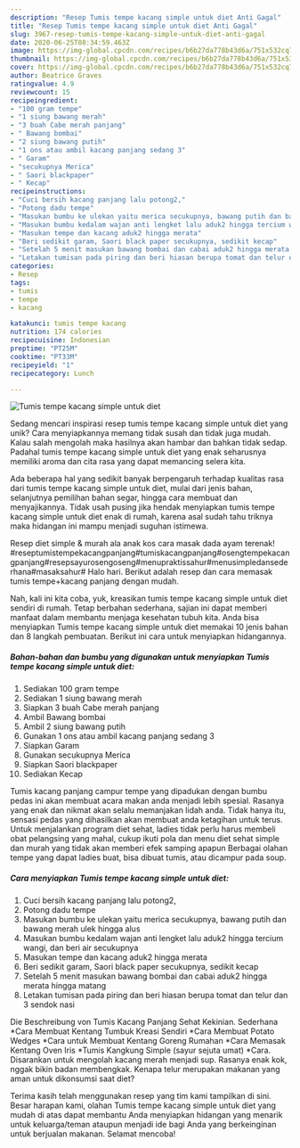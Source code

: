 ```yaml
---
description: "Resep Tumis tempe kacang simple untuk diet Anti Gagal"
title: "Resep Tumis tempe kacang simple untuk diet Anti Gagal"
slug: 3967-resep-tumis-tempe-kacang-simple-untuk-diet-anti-gagal
date: 2020-06-25T08:34:59.463Z
image: https://img-global.cpcdn.com/recipes/b6b27da778b43d6a/751x532cq70/tumis-tempe-kacang-simple-untuk-diet-foto-resep-utama.jpg
thumbnail: https://img-global.cpcdn.com/recipes/b6b27da778b43d6a/751x532cq70/tumis-tempe-kacang-simple-untuk-diet-foto-resep-utama.jpg
cover: https://img-global.cpcdn.com/recipes/b6b27da778b43d6a/751x532cq70/tumis-tempe-kacang-simple-untuk-diet-foto-resep-utama.jpg
author: Beatrice Graves
ratingvalue: 4.9
reviewcount: 15
recipeingredient:
- "100 gram tempe"
- "1 siung bawang merah"
- "3 buah Cabe merah panjang"
- " Bawang bombai"
- "2 siung bawang putih"
- "1 ons atau ambil kacang panjang sedang 3"
- " Garam"
- "secukupnya Merica"
- " Saori blackpaper"
- " Kecap"
recipeinstructions:
- "Cuci bersih kacang panjang lalu potong2,"
- "Potong dadu tempe"
- "Masukan bumbu ke ulekan yaitu merica secukupnya, bawang putih dan bawang merah ulek hingga alus"
- "Masukan bumbu kedalam wajan anti lengket lalu aduk2 hingga tercium wangi, dan beri air secukupnya"
- "Masukan tempe dan kacang aduk2 hingga merata"
- "Beri sedikit garam, Saori black paper secukupnya, sedikit kecap"
- "Setelah 5 menit masukan bawang bombai dan cabai aduk2 hingga merata hingga matang"
- "Letakan tumisan pada piring dan beri hiasan berupa tomat dan telur dan 3 sendok nasi"
categories:
- Resep
tags:
- tumis
- tempe
- kacang

katakunci: tumis tempe kacang 
nutrition: 174 calories
recipecuisine: Indonesian
preptime: "PT25M"
cooktime: "PT33M"
recipeyield: "1"
recipecategory: Lunch

---
```



![Tumis tempe kacang simple untuk diet](https://img-global.cpcdn.com/recipes/b6b27da778b43d6a/751x532cq70/tumis-tempe-kacang-simple-untuk-diet-foto-resep-utama.jpg)

Sedang mencari inspirasi resep tumis tempe kacang simple untuk diet yang unik? Cara menyiapkannya memang tidak susah dan tidak juga mudah. Kalau salah mengolah maka hasilnya akan hambar dan bahkan tidak sedap. Padahal tumis tempe kacang simple untuk diet yang enak seharusnya memiliki aroma dan cita rasa yang dapat memancing selera kita.

Ada beberapa hal yang sedikit banyak berpengaruh terhadap kualitas rasa dari tumis tempe kacang simple untuk diet, mulai dari jenis bahan, selanjutnya pemilihan bahan segar, hingga cara membuat dan menyajikannya. Tidak usah pusing jika hendak menyiapkan tumis tempe kacang simple untuk diet enak di rumah, karena asal sudah tahu triknya maka hidangan ini mampu menjadi suguhan istimewa.

Resep diet simple &amp; murah ala anak kos cara masak dada ayam terenak! #reseptumistempekacangpanjang#tumiskacangpanjang#osengtempekacangpanjang#resepsayurosengoseng#menupraktissahur#menusimpledansederhana#masaksahur# Halo hari. Berikut adalah resep dan cara memasak tumis tempe+kacang panjang dengan mudah.


Nah, kali ini kita coba, yuk, kreasikan tumis tempe kacang simple untuk diet sendiri di rumah. Tetap berbahan sederhana, sajian ini dapat memberi manfaat dalam membantu menjaga kesehatan tubuh kita. Anda bisa menyiapkan Tumis tempe kacang simple untuk diet memakai 10 jenis bahan dan 8 langkah pembuatan. Berikut ini cara untuk menyiapkan hidangannya.

<!--inarticleads1-->

##### Bahan-bahan dan bumbu yang digunakan untuk menyiapkan Tumis tempe kacang simple untuk diet:

1. Sediakan 100 gram tempe
1. Sediakan 1 siung bawang merah
1. Siapkan 3 buah Cabe merah panjang
1. Ambil  Bawang bombai
1. Ambil 2 siung bawang putih
1. Gunakan 1 ons atau ambil kacang panjang sedang 3
1. Siapkan  Garam
1. Gunakan secukupnya Merica
1. Siapkan  Saori blackpaper
1. Sediakan  Kecap


Tumis kacang panjang campur tempe yang dipadukan dengan bumbu pedas ini akan membuat acara makan anda menjadi lebih spesial. Rasanya yang enak dan nikmat akan selalu memanjakan lidah anda. Tidak hanya itu, sensasi pedas yang dihasilkan akan membuat anda ketagihan untuk terus. Untuk menjalankan program diet sehat, ladies tidak perlu harus membeli obat pelangsing yang mahal, cukup ikuti pola dan menu diet sehat simple dan murah yang tidak akan memberi efek samping apapun Berbagai olahan tempe yang dapat ladies buat, bisa dibuat tumis, atau dicampur pada soup. 

<!--inarticleads2-->

##### Cara menyiapkan Tumis tempe kacang simple untuk diet:

1. Cuci bersih kacang panjang lalu potong2,
1. Potong dadu tempe
1. Masukan bumbu ke ulekan yaitu merica secukupnya, bawang putih dan bawang merah ulek hingga alus
1. Masukan bumbu kedalam wajan anti lengket lalu aduk2 hingga tercium wangi, dan beri air secukupnya
1. Masukan tempe dan kacang aduk2 hingga merata
1. Beri sedikit garam, Saori black paper secukupnya, sedikit kecap
1. Setelah 5 menit masukan bawang bombai dan cabai aduk2 hingga merata hingga matang
1. Letakan tumisan pada piring dan beri hiasan berupa tomat dan telur dan 3 sendok nasi


Die Beschreibung von Tumis Kacang Panjang Sehat Kekinian. Sederhana *Cara Membuat Kentang Tumbuk Kreasi Sendiri *Cara Membuat Potato Wedges *Cara untuk Membuat Kentang Goreng Rumahan *Cara Memasak Kentang Oven Iris *Tumis Kangkung Simple (sayur sejuta umat) *Cara. Disarankan untuk mengolah kacang merah menjadi sup. Rasanya enak kok, nggak bikin badan membengkak. Kenapa telur merupakan makanan yang aman untuk dikonsumsi saat diet? 

Terima kasih telah menggunakan resep yang tim kami tampilkan di sini. Besar harapan kami, olahan Tumis tempe kacang simple untuk diet yang mudah di atas dapat membantu Anda menyiapkan hidangan yang menarik untuk keluarga/teman ataupun menjadi ide bagi Anda yang berkeinginan untuk berjualan makanan. Selamat mencoba!

